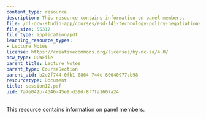 ```yaml
---
content_type: resource
description: This resource contains information on panel members.
file: /ol-ocw-studio-app/courses/esd-141-technology-policy-negotiations-spring-2006/7a7e042b434645e9d39d8f7fa1607a24_session12.pdf
file_size: 55317
file_type: application/pdf
learning_resource_types:
- Lecture Notes
license: https://creativecommons.org/licenses/by-nc-sa/4.0/
ocw_type: OCWFile
parent_title: Lecture Notes
parent_type: CourseSection
parent_uid: b2e2f744-0fb1-0864-744e-80040977cb98
resourcetype: Document
title: session12.pdf
uid: 7a7e042b-4346-45e9-d39d-8f7fa1607a24
---
```

This resource contains information on panel members.